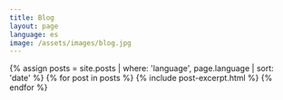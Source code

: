 ```yaml
---
title: Blog
layout: page
language: es
image: /assets/images/blog.jpg
---
```


<section class="section--grid">
{% assign posts = site.posts | where: 'language', page.language | sort: 'date' %}
{% for post in posts %}
  {% include post-excerpt.html %}
{% endfor %}
</section>

